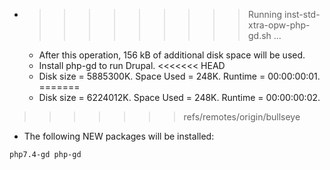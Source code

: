 * >>>>>>>>> Running inst-std-xtra-opw-php-gd.sh ...
  * After this operation, 156 kB of additional disk space will be used.
  * Install php-gd to run Drupal.
<<<<<<< HEAD
  * Disk size = 5885300K. Space Used = 248K. Runtime = 00:00:00:01.
=======
  * Disk size = 6224012K. Space Used = 248K. Runtime = 00:00:00:02.
>>>>>>> refs/remotes/origin/bullseye
  * The following NEW packages will be installed:
  ```bash
php7.4-gd php-gd
  ```
